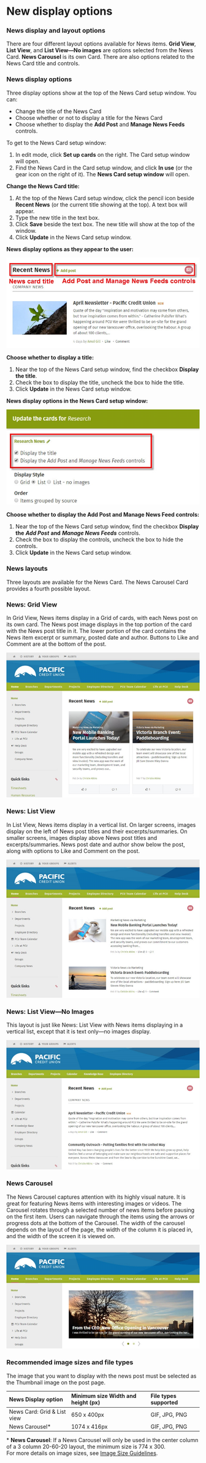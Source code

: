 # New display options

### News display and layout options

There are four different layout options available for News items. **Grid View**, **List View**, and **List View—No images** are options selected from the News Card. **News Carousel** is its own Card. There are also options related to the News Card title and controls.

### News display options

Three display options show at the top of the News Card setup window. You can:

* Change the title of the News Card
* Choose whether or not to display a title for the News Card
* Choose whether to display the **Add Post** and **Manage News Feeds** controls.

To get to the News Card setup window:

1. In edit mode, click **Set up cards** on the right. The Card setup window will open.
2. Find the News Card in the Card setup window, and click **In use** \(or the gear icon on the right of it\). The **News Card setup window** will open.

**Change the News Card title:**

1. At the top of the News Card setup window, click the pencil icon beside **Recent News** \(or the current title showing at the top\). A text box will appear.
2. Type the new title in the text box.
3. Click **Save** beside the text box. The new title will show at the top of the window.
4. Click **Update** in the News Card setup window.

**News display options as they appear to the user:**

![](../../.gitbook/assets/1%20%2867%29.jpg)

**Choose whether to display a title:**

1. Near the top of the News Card setup window, find the checkbox **Display the title**.
2. Check the box to display the title, uncheck the box to hide the title.
3. Click **Update** in the News Card setup window.

**News display options in the News Card setup window:**

![](../../.gitbook/assets/2%20%2811%29.jpg)

**Choose whether to display the Add Post and Manage News Feed controls:**

1. Near the top of the News Card setup window, find the checkbox **Display the** _**Add Post**_ **and** _**Manage News Feeds**_ controls.
2. Check the box to display the controls, uncheck the box to hide the controls.
3. Click **Update** in the News Card setup window.

### News layouts

Three layouts are available for the News Card. The News Carousel Card provides a fourth possible layout.

### News: Grid View

In Grid View, News items display in a Grid of cards, with each News post on its own card. The News post image displays in the top portion of the card with the News post title in it. The lower portion of the card contains the News item excerpt or summary, posted date and author. Buttons to Like and Comment are at the bottom of the post.  


![](../../.gitbook/assets/3%20%2840%29.jpg)

### News: List View

In List View, News items display in a vertical list. On larger screens, images display on the left of News post titles and their excerpts/summaries. On smaller screens, images display above News post titles and excerpts/summaries. News post date and author show below the post, along with options to Like and Comment on the post.

![](../../.gitbook/assets/4%20%2841%29.jpg)

### News: List View—No Images

This layout is just like News: List View with News items displaying in a vertical list, except that it is text only—no images display.

![](../../.gitbook/assets/5%20%288%29.jpg)

### News Carousel

The News Carousel captures attention with its highly visual nature. It is great for featuring News items with interesting images or videos. The Carousel rotates through a selected number of news items before pausing on the first item. Users can navigate through the items using the arrows or progress dots at the bottom of the Carousel. The width of the carousel depends on the layout of the page, the width of the column it is placed in, and the width of the screen it is viewed on.

![](../../.gitbook/assets/6%20%288%29.jpg)

### Recommended image sizes and file types

The image that you want to display with the news post must be selected as the Thumbnail image on the post page.  
 

| **News Display option** | Minimum size Width and height \(px\) | File types supported |
| :--- | :--- | :--- |
| News Card: Grid & List view | 650 x 400px | GIF, JPG, PNG |
| News Carousel\* | 1074 x 416px | GIF, JPG, PNG |

\* **News Carousel**: If a News Carousel will only be used in the center column of a 3 column 20-60-20 layout, the minimum size is 774 x 300.  
For more details on image sizes, see [Image Size Guidelines](https://community.thoughtfarmer.com/content/105973).  


